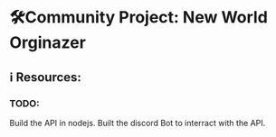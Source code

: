 # 🛠Community Project: New World Orginazer

## ℹ Resources:

### TODO:
Build the API in nodejs.
Built the discord Bot to interract with the API.

